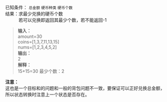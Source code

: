 已知条件： `总金额` `硬币种类` `硬币个数`  
结果：求最少兑换的硬币个数  
&emsp;&emsp;&emsp;若可以兑换即返回其最少个数，若不能返回-1  

>__输入：__  
amount=30  
coins=[1,3,7,11,13,15]  
nums=[1,2,3,4,5,2]  
__输出：__   
2  
__解释：__  
15+15=30 最少个数：2  
  
__注意：__  
这也是一个目标和的问题和一般的背包问题不一致，要保证可以正好兑换总金额，所以状态转换时注意上一个状态是否存在。
